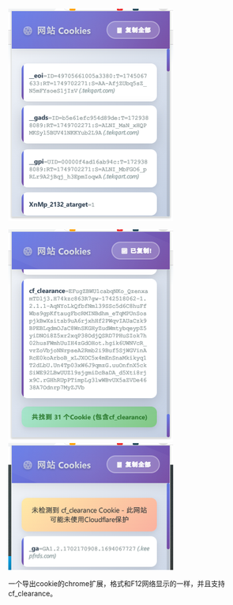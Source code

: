 ![image](https://github.com/NOwin111/cookie-now/blob/main/readme/00.png)

![image](https://github.com/NOwin111/cookie-now/blob/main/readme/01.png)
![image](https://github.com/NOwin111/cookie-now/blob/main/readme/02.png)


一个导出cookie的chrome扩展，格式和F12网络显示的一样，并且支持cf_clearance。
